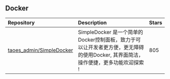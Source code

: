 ## Docker

|Repository|Description|Stars|
|:-|:-|:-|
[taoes_admin/SimpleDocker](https://gitee.com/taoes_admin/SimpleDocker)|SimpleDocker 是一个简单的Docker控制面板，致力于可以让开发者更方便，更无障碍的使用Docker, 其界面简洁，操作便捷，更多功能欢迎探索 !|805|


